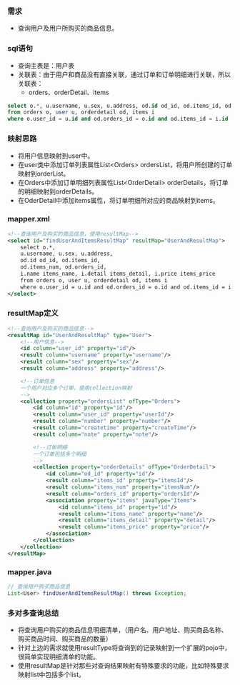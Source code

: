 ### 需求

- 查询用户及用户所购买的商品信息。

### sql语句

- 查询主表是：用户表
- 关联表：由于用户和商品没有直接关联，通过订单和订单明细进行关联，所以关联表：
  - orders、orderDetail、items

```sql
select o.*, u.username, u.sex, u.address, od.id od_id, od.items_id, od.items_num, od.orders_id, i.name items_name, i.detail items_detail, i.price items_price
from orders o, user u, orderdetail od, items i
where o.user_id = u.id and od.orders_id = o.id and od.items_id = i.id
```

### 映射思路

- 将用户信息映射到user中。
- 在user类中添加订单列表属性List\<Orders\> ordersList，将用户所创建的订单映射到orderList。
- 在Orders中添加订单明细列表属性List\<OrderDetail> orderDetails，将订单的明细映射到orderDetails。
- 在OderDetail中添加items属性，将订单明细所对应的商品映射到items。

### mapper.xml

```xml
<!--查询用户及购买的商品信息，使用resultMap-->
<select id="findUserAndItemsResultMap" resultMap="UserAndResultMap">
    select o.*,
    u.username, u.sex, u.address,
    od.id od_id, od.items_id,
    od.items_num, od.orders_id,
    i.name items_name, i.detail items_detail, i.price items_price
    from orders o, user u, orderdetail od, items i
    where o.user_id = u.id and od.orders_id = o.id and od.items_id = i.id
</select>
```

### resultMap定义

```xml
<!--查询用户及购买的商品信息-->
<resultMap id="UserAndResultMap" type="User">
    <!--用户信息-->
    <id column="user_id" property="id"/>
    <result column="username" property="username"/>
    <result column="sex" property="sex"/>
    <result column="address" property="address"/>

    <!--订单信息
    一个用户对应多个订单，使用collection映射
    -->
    <collection property="ordersList" ofType="Orders">
        <id column="id" property="id"/>
        <result column="user_id" property="userId"/>
        <result column="number" property="number"/>
        <result column="createtime" property="createTime"/>
        <result column="note" property="note"/>

        <!--订单明细
        一个订单包括多个明细
        -->
        <collection property="orderDetails" ofType="OrderDetail">
            <id column="od_id" property="id"/>
            <result column="items_id" property="itemsId"/>
            <result column="items_num" property="itemsNum"/>
            <result column="orders_id" property="ordersId"/>
            <association property="items" javaType="Items">
                <id column="items_id" property="id"/>
                <result column="items_name" property="name"/>
                <result column="items_detail" property="detail"/>
                <result column="items_price" property="price"/>
            </association>
        </collection>
    </collection>
</resultMap>
```

### mapper.java

```Java
// 查询用户购买商品信息
List<User> findUserAndItemsResultMap() throws Exception;
```

### 多对多查询总结

- 将查询用户购买的商品信息明细清单，（用户名、用户地址、购买商品名称、购买商品时间、购买商品的数量）
- 针对上边的需求就使用resultType将查询到的记录映射到一个扩展的pojo中，很简单实现明细清单的功能。
- 使用resultMap是针对那些对查询结果映射有特殊要求的功能，比如特殊要求映射list中包括多个list。